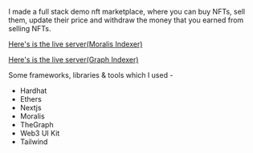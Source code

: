 I made a full stack demo nft marketplace, where you can buy NFTs, sell them, update their price and withdraw the money that you earned from selling NFTs.

[Here's is the live server(Moralis Indexer)](https://nft-marketplace-three-delta.vercel.app/)

[Here's is the live server(Graph Indexer)](https://thegraph-nft-marketplace.vercel.app/)

Some frameworks, libraries & tools which I used -
  - Hardhat
  - Ethers
  - Nextjs
  - Moralis
  - TheGraph
  - Web3 UI Kit
  - Tailwind
